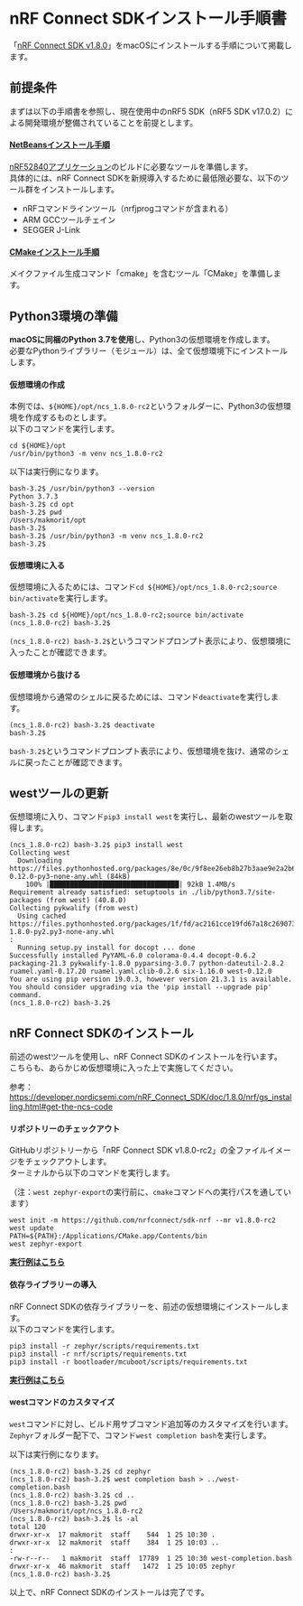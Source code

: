 # nRF Connect SDKインストール手順書

「[nRF Connect SDK v1.8.0](https://developer.nordicsemi.com/nRF_Connect_SDK/doc/1.8.0/nrf/)」をmacOSにインストールする手順について掲載します。

## 前提条件

まずは以下の手順書を参照し、現在使用中のnRF5 SDK（nRF5 SDK v17.0.2）による開発環境が整備されていることを前提とします。

#### [NetBeansインストール手順](../nRF52840_app/NETBEANSINST.md)
[nRF52840アプリケーション](../nRF52840_app/README.md)のビルドに必要なツールを準備します。<br>
具体的には、nRF Connect SDKを新規導入するために最低限必要な、以下のツール群をインストールします。
- nRFコマンドラインツール（nrfjprogコマンドが含まれる）
- ARM GCCツールチェイン
- SEGGER J-Link

#### [CMakeインストール手順](../nRF5340_app/INSTALLCMAKE.md)
メイクファイル生成コマンド「cmake」を含むツール「CMake」を準備します。

## Python3環境の準備

<b>macOSに同梱のPython 3.7を使用</b>し、Python3の仮想環境を作成します。<br>
必要なPythonライブラリー（モジュール）は、全て仮想環境下にインストールします。

#### 仮想環境の作成

本例では、`${HOME}/opt/ncs_1.8.0-rc2`というフォルダーに、Python3の仮想環境を作成するものとします。<br>
以下のコマンドを実行します。

```
cd ${HOME}/opt
/usr/bin/python3 -m venv ncs_1.8.0-rc2
```

以下は実行例になります。

```
bash-3.2$ /usr/bin/python3 --version
Python 3.7.3
bash-3.2$ cd opt
bash-3.2$ pwd
/Users/makmorit/opt
bash-3.2$
bash-3.2$ /usr/bin/python3 -m venv ncs_1.8.0-rc2
bash-3.2$
```

#### 仮想環境に入る

仮想環境に入るためには、コマンド`cd ${HOME}/opt/ncs_1.8.0-rc2;source bin/activate`を実行します。

```
bash-3.2$ cd ${HOME}/opt/ncs_1.8.0-rc2;source bin/activate
(ncs_1.8.0-rc2) bash-3.2$
```

`(ncs_1.8.0-rc2) bash-3.2$`というコマンドプロンプト表示により、仮想環境に入ったことが確認できます。

#### 仮想環境から抜ける

仮想環境から通常のシェルに戻るためには、コマンド`deactivate`を実行します。

```
(ncs_1.8.0-rc2) bash-3.2$ deactivate
bash-3.2$
```

`bash-3.2$`というコマンドプロンプト表示により、仮想環境を抜け、通常のシェルに戻ったことが確認できます。

## westツールの更新

仮想環境に入り、コマンド`pip3 install west`を実行し、最新のwestツールを取得します。

```
(ncs_1.8.0-rc2) bash-3.2$ pip3 install west
Collecting west
  Downloading https://files.pythonhosted.org/packages/8e/0c/9f8ee26eb8b27b3aae9e2a2b6ec7cd72ba119c234548ceee184c2df700a2/west-0.12.0-py3-none-any.whl (84kB)
    100% |████████████████████████████████| 92kB 1.4MB/s
Requirement already satisfied: setuptools in ./lib/python3.7/site-packages (from west) (40.8.0)
Collecting pykwalify (from west)
  Using cached https://files.pythonhosted.org/packages/1f/fd/ac2161cce19fd67a18c269073f8e86292b5511acec6f8ef6eab88615d032/pykwalify-1.8.0-py2.py3-none-any.whl
:
  Running setup.py install for docopt ... done
Successfully installed PyYAML-6.0 colorama-0.4.4 docopt-0.6.2 packaging-21.3 pykwalify-1.8.0 pyparsing-3.0.7 python-dateutil-2.8.2 ruamel.yaml-0.17.20 ruamel.yaml.clib-0.2.6 six-1.16.0 west-0.12.0
You are using pip version 19.0.3, however version 21.3.1 is available.
You should consider upgrading via the 'pip install --upgrade pip' command.
(ncs_1.8.0-rc2) bash-3.2$
```

## nRF Connect SDKのインストール

前述のwestツールを使用し、nRF Connect SDKのインストールを行います。<br>
こちらも、あらかじめ仮想環境に入った上で実施してください。

参考：https://developer.nordicsemi.com/nRF_Connect_SDK/doc/1.8.0/nrf/gs_installing.html#get-the-ncs-code

#### リポジトリーのチェックアウト

GitHubリポジトリーから「nRF Connect SDK v1.8.0-rc2」の全ファイルイメージをチェックアウトします。<br>
ターミナルから以下のコマンドを実行します。

（注：`west zephyr-export`の実行前に、`cmake`コマンドへの実行パスを通しています）

```
west init -m https://github.com/nrfconnect/sdk-nrf --mr v1.8.0-rc2
west update
PATH=${PATH}:/Applications/CMake.app/Contents/bin
west zephyr-export
```

<b>[実行例はこちら](assets01/west.log)</b>

#### 依存ライブラリーの導入

nRF Connect SDKの依存ライブラリーを、前述の仮想環境にインストールします。<br>
以下のコマンドを実行します。

```
pip3 install -r zephyr/scripts/requirements.txt
pip3 install -r nrf/scripts/requirements.txt
pip3 install -r bootloader/mcuboot/scripts/requirements.txt
```

<b>[実行例はこちら](assets01/pip3.log)</b>

#### westコマンドのカスタマイズ

`west`コマンドに対し、ビルド用サブコマンド追加等のカスタマイズを行います。<br>
`Zephyr`フォルダー配下で、コマンド`west completion bash`を実行します。

以下は実行例になります。

```
(ncs_1.8.0-rc2) bash-3.2$ cd zephyr
(ncs_1.8.0-rc2) bash-3.2$ west completion bash > ../west-completion.bash
(ncs_1.8.0-rc2) bash-3.2$ cd ..
(ncs_1.8.0-rc2) bash-3.2$ pwd
/Users/makmorit/opt/ncs_1.8.0-rc2
(ncs_1.8.0-rc2) bash-3.2$ ls -al
total 120
drwxr-xr-x  17 makmorit  staff    544  1 25 10:30 .
drwxr-xr-x  12 makmorit  staff    384  1 25 10:03 ..
:
-rw-r--r--   1 makmorit  staff  17789  1 25 10:30 west-completion.bash
drwxr-xr-x  46 makmorit  staff   1472  1 25 10:05 zephyr
(ncs_1.8.0-rc2) bash-3.2$
```

以上で、nRF Connect SDKのインストールは完了です。
